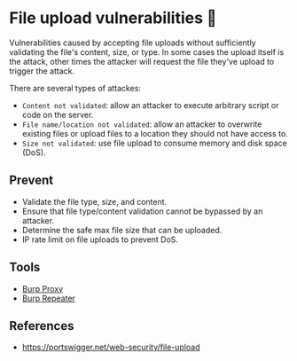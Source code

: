 # File upload vulnerabilities :page_with_curl:
Vulnerabilities caused by accepting file uploads without sufficiently validating the file's content, size, or type.  In some cases the upload itself is the attack, other times the attacker will request the file they've upload to trigger the attack.

There are several types of attackes:

- `Content not validated`: allow an attacker to execute arbitrary script or code on the server.
- `File name/location not validated`: allow an attacker to overwrite existing files or upload files to a location they should not have access to.
- `Size not validated`: use file upload to consume memory and disk space (DoS).

## Prevent

- Validate the file type, size, and content.
- Ensure that file type/content validation cannot be bypassed by an attacker.
- Determine the safe max file size that can be uploaded.
- IP rate limit on file uploads to prevent DoS.

## Tools

- [Burp Proxy](https://portswigger.net/burp/documentation/desktop/tools/proxy/using)
- [Burp Repeater](https://portswigger.net/burp/documentation/desktop/tools/repeater/using)

## References
- https://portswigger.net/web-security/file-upload